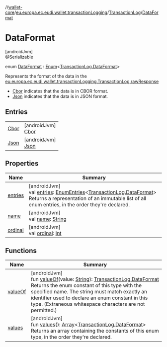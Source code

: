 //[wallet-core](../../../../index.md)/[eu.europa.ec.eudi.wallet.transactionLogging](../../index.md)/[TransactionLog](../index.md)/[DataFormat](index.md)

# DataFormat

[androidJvm]\
@Serializable

enum [DataFormat](index.md) : [Enum](https://kotlinlang.org/api/latest/jvm/stdlib/kotlin-stdlib/kotlin/-enum/index.html)&lt;[TransactionLog.DataFormat](index.md)&gt; 

Represents the format of the data in the [eu.europa.ec.eudi.wallet.transactionLogging.TransactionLog.rawResponse](../raw-response.md)

- 
   [Cbor](-cbor/index.md) indicates that the data is in CBOR format.
- 
   [Json](-json/index.md) indicates that the data is in JSON format.

## Entries

| | |
|---|---|
| [Cbor](-cbor/index.md) | [androidJvm]<br>[Cbor](-cbor/index.md) |
| [Json](-json/index.md) | [androidJvm]<br>[Json](-json/index.md) |

## Properties

| Name | Summary |
|---|---|
| [entries](entries.md) | [androidJvm]<br>val [entries](entries.md): [EnumEntries](https://kotlinlang.org/api/latest/jvm/stdlib/kotlin-stdlib/kotlin.enums/-enum-entries/index.html)&lt;[TransactionLog.DataFormat](index.md)&gt;<br>Returns a representation of an immutable list of all enum entries, in the order they're declared. |
| [name](../../../eu.europa.ec.eudi.wallet.transfer.openId4vp/-encryption-method/-x-c20-p/index.md#-372974862%2FProperties%2F1615067946) | [androidJvm]<br>val [name](../../../eu.europa.ec.eudi.wallet.transfer.openId4vp/-encryption-method/-x-c20-p/index.md#-372974862%2FProperties%2F1615067946): [String](https://kotlinlang.org/api/latest/jvm/stdlib/kotlin-stdlib/kotlin/-string/index.html) |
| [ordinal](../../../eu.europa.ec.eudi.wallet.transfer.openId4vp/-encryption-method/-x-c20-p/index.md#-739389684%2FProperties%2F1615067946) | [androidJvm]<br>val [ordinal](../../../eu.europa.ec.eudi.wallet.transfer.openId4vp/-encryption-method/-x-c20-p/index.md#-739389684%2FProperties%2F1615067946): [Int](https://kotlinlang.org/api/latest/jvm/stdlib/kotlin-stdlib/kotlin/-int/index.html) |

## Functions

| Name | Summary |
|---|---|
| [valueOf](value-of.md) | [androidJvm]<br>fun [valueOf](value-of.md)(value: [String](https://kotlinlang.org/api/latest/jvm/stdlib/kotlin-stdlib/kotlin/-string/index.html)): [TransactionLog.DataFormat](index.md)<br>Returns the enum constant of this type with the specified name. The string must match exactly an identifier used to declare an enum constant in this type. (Extraneous whitespace characters are not permitted.) |
| [values](values.md) | [androidJvm]<br>fun [values](values.md)(): [Array](https://kotlinlang.org/api/latest/jvm/stdlib/kotlin-stdlib/kotlin/-array/index.html)&lt;[TransactionLog.DataFormat](index.md)&gt;<br>Returns an array containing the constants of this enum type, in the order they're declared. |

